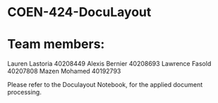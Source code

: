 # COEN-424-DocuLayout
# Team members:
Lauren Lastoria 40208449
Alexis Bernier  40208693
Lawrence Fasold 40207808
Mazen Mohamed   40192793 


Please refer to the Doculayout Notebook, for the applied document processing.
